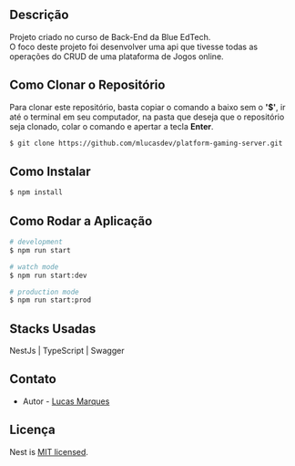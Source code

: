 ## Descrição

Projeto criado no curso de Back-End da Blue EdTech.<br>
O foco deste projeto foi desenvolver uma api que tivesse todas as operações do CRUD de uma plataforma de Jogos online.

## Como Clonar o Repositório

Para clonar este repositório, basta copiar o comando a baixo sem o <b>'$'</b>, ir até o terminal em seu computador, na pasta que deseja que o repositório seja clonado, colar o comando e apertar a tecla <b>Enter</b>.

```bash
$ git clone https://github.com/mlucasdev/platform-gaming-server.git
```

## Como Instalar

```bash
$ npm install
```

## Como Rodar a Aplicação

```bash
# development
$ npm run start

# watch mode
$ npm run start:dev

# production mode
$ npm run start:prod
```

## Stacks Usadas

NestJs | TypeScript | Swagger

## Contato

- Autor - [Lucas Marques](https://www.linkedin.com/in/mlucasdev/)

## Licença

Nest is [MIT licensed](LICENSE).
